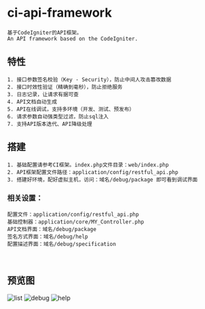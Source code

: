 # ci-api-framework

    基于CodeIgniter的API框架。
    An API framework based on the CodeIgniter.

## 特性

    1. 接口参数签名校验（Key - Security），防止中间人攻击篡改数据
    2. 接口时效性验证（精确到毫秒），防止拒绝服务
    3. 日志记录，让请求有据可查
    4. API文档自动生成
    5. API在线调试，支持多环境（开发、测试、预发布）
    6. 请求参数自动强类型过滤，防止sql注入
    7. 支持API版本迭代、API降级处理
    
## 搭建

    1. 基础配置请参考CI框架。index.php文件目录：web/index.php
    2. API框架配置文件路径：application/config/restful_api.php
    3. 搭建好环境，配好虚拟主机，访问：域名/debug/package 即可看到调试界面
    
### 相关设置：
    
    配置文件：application/config/restful_api.php
    基础控制器：application/core/MY_Controller.php
    API文档界面：域名/debug/package
    签名方式界面：域名/debug/help
    配置描述界面：域名/debug/specification
    
    
## 预览图

![list](https://github.com/ziiber/ci-api-framework/blob/master/list.png?raw=true")
![debug](https://github.com/ziiber/ci-api-framework/blob/master/debug.png?raw=true")
![help](https://github.com/ziiber/ci-api-framework/blob/master/help.png?raw=true")
